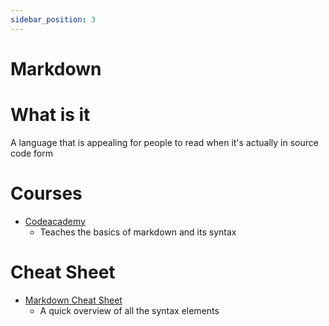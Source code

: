 ```yaml
---
sidebar_position: 3
---
```


# Markdown

# What is it

A language that is appealing for people to read when it's actually in source code form

# Courses
- [Codeacademy](https://www.codecademy.com/resources/docs/markdown)
  * Teaches the basics of markdown and its syntax

# Cheat Sheet
- [Markdown Cheat Sheet](https://www.markdownguide.org/cheat-sheet/)
  * A quick overview of all the syntax elements
